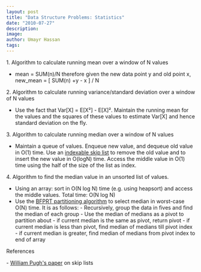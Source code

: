 ```yaml
---
layout: post
title: "Data Structure Problems: Statistics"
date: "2010-07-27"
description:
image: 
author: Umayr Hassan
tags:
---
```


1\. Algorithm to calculate running mean over a window of N values

- mean = SUM(n)/N therefore given the new data point y and old point x, new\_mean = \[ SUM(n) +y - x \] / N

2\. Algorithm to calculate running variance/standard deviation over a window of N values

- Use the fact that Var\[X\] = E\[X²\] - E\[X\]². Maintain the running mean for the values and the squares of these values to estimate Var\[X\] and hence standard deviation on the fly.

3\. Algorithm to calculate running median over a window of N values

- Maintain a queue of values. Enqueue new value, and dequeue old value in O(1) time. Use an [indexable skip list](http://en.wikipedia.org/wiki/Skip_list) to remove the old value and to insert the new value in O(logN) time. Access the middle value in O(1) time using the half of the size of the list as index.

4\. Algorithm to find the median value in an unsorted list of values.

- Using an array: sort in O(N log N) time (e.g. using heapsort) and access the middle values. Total time: O(N log N)
- Use the [BFPRT partitioning algorithm](http://en.wikipedia.org/wiki/Selection_algorithm#Linear_general_selection_algorithm_-_Median_of_Medians_algorithm) to select median in worst-case O(N) time. It is as follows: - Recursively, group the data in fives and find the median of each group - Use the median of medians as a pivot to partition about - if current median is the same as pivot, return pivot - if current median is less than pivot, find median of medians till pivot index - if current median is greater, find median of medians from pivot index to end of array

References

\- [William Pugh's paper](ftp://ftp.cs.umd.edu/pub/skipLists/skiplists.pdf) on skip lists
